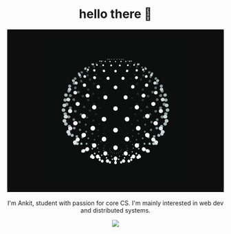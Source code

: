 <h1 align="center">
  hello there 👋
</h1>

<p align="center">
  <img src="https://raw.githubusercontent.com/xnkxt/xnkxt/main/images/Sphere.gif" alt="Sphere Animation" />
</p>

<p align="center">
  I'm Ankit, student with passion for core CS. I'm mainly interested in web dev and distributed systems.
</p>

<p align="center">
  <a href="https://skillicons.dev">
    <img src="https://skillicons.dev/icons?i=c,cpp,js,godot&theme=dark" />
  </a>
</p>
